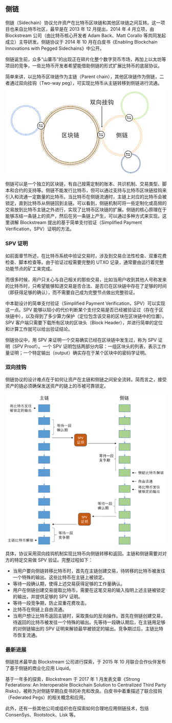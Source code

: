 ## 侧链

侧链（Sidechain）协议允许资产在比特币区块链和其他区块链之间互转。这一项目也来自比特币社区，最早是在 2013 年 12 月提出，2014 年 4 月立项，由 Blockstream 公司（由比特币核心开发者 Adam Back、Matt Corallo 等共同发起成立）主导研发。侧链协议于 2014 年 10 月在白皮书《Enabling Blockchain Innovations with Pegged Sidechains》中公开。

侧链诞生前，众多“山寨币”的出现正在碎片化整个数字货币市场，再加上以太坊等项目的竞争，一些比特币开发者希望能借助侧链的形式扩展比特币的底层协议。

简单来讲，以比特币区块链作为主链（Parent chain），其他区块链作为侧链，二者通过双向挂钩（Two-way peg），可实现比特币从主链转移到侧链进行流通。

![比特币侧链](_images/sidechain.png)

侧链可以是一个独立的区块链，有自己按需定制的账本、共识机制、交易类型、脚本和合约的支持等。侧链不能发行比特币，但可以通过支持与比特币区块链挂钩来引入和流通一定数量的比特币。当比特币在侧链流通时，主链上对应的比特币会被锁定，直到比特币从侧链回到主链。可以看到，侧链机制可将一些定制化或高频的交易放到比特币主链之外进行，实现了比特币区块链的扩展。侧链的核心原理在于能够冻结一条链上的资产，然后在另一条链上产生，可以通过多种方式来实现。这里讲解 Blockstream 提出的基于简单支付验证（Simplified Payment Verification，SPV）证明的方法。

### SPV 证明

如前面章节所述，在比特币系统中验证交易时，涉及到交易合法性检查、双重花费检查、脚本检查等。由于验证过程需要完整的 UTXO 记录，通常要由运行着完整功能节点的矿工来完成。

而很多时候，用户只关心与自己相关的那些交易，比如当用户收到其他人号称发来的比特币时，只希望能够知道交易是否合法、是否已在区块链中存在了足够的时间（即获得足够的确认），而不需要自己成为完整节点做出完整验证。

中本聪设计的简单支付验证（Simplified Payment Verification，SPV）可以实现这一点。SPV 能够以较小的代价判断某个支付交易是否已经被验证过（存在于区块链中），以及得到了多少算力保护（定位包含该交易的区块在区块链中的位置）。SPV 客户端只需要下载所有区块的区块头（Block Header），并进行简单的定位和计算工作就可以给出验证结论。

侧链协议中，用 SPV 来证明一个交易确实已经在区块链中发生过，称为 SPV 证明（SPV Proof）。一个 SPV 证明包括两部分内容：一组区块头的列表，表示工作量证明；一个特定输出（output）确实存在于某个区块中的密码学证明。

### 双向挂钩

侧链协议的设计难点在于如何让资产在主链和侧链之间安全流转。简而言之，接受资产的链必须确保发送资产的链上的币被可靠锁定。

![侧链双向挂钩的过程](_images/sidechain_workflow.png)

具体，协议采用双向挂钩机制实现比特币向侧链转移和返回。主链和侧链需要对对方的特定交易做 SPV 验证。完整过程如下：

* 当用户要向侧链转移比特币时，首先在主链创建交易，待转移的比特币被发往一个特殊的输出。这些比特币在主链上被锁定。
* 等待一段确认期，使得上述交易获得足够的工作量确认。
* 用户在侧链创建交易提取比特币，需要在这笔交易的输入指明上述主链被锁定的输出，并提供足够的 SPV 证明。
* 等待一段竞争期，防止双重花费攻击。
* 比特币在侧链上自由流通。
* 当用户想让比特币返回主链时，采取类似的反向操作。首先在侧链创建交易，待返回的比特币被发往一个特殊的输出。先等待一段确认期后，在主链用足够的对侧链输出的 SPV 证明来解锁最早被锁定的输出。竞争期过后，主链比特币恢复流通。

### 最新进展

侧链技术最早由 Blockstream 公司进行探索，于 2015 年 10 月联合合作伙伴发布了基于侧链的商业化应用 Liquid。

基于一年多的探索，Blockstream 于 2017 年 1 月发表文章《Strong Federations: An Interoperable Blockchain Solution to Centralized Third Party Risks》，被称为对侧链早期白皮书的补充和改良。白皮书中着重描述了联合挂钩（Federated Pegs）的相关概念和应用。

此外，还有一些其他公司或组织也在探索如何合理地应用侧链技术，包括 ConsenSys、Rootstock、Lisk 等。

